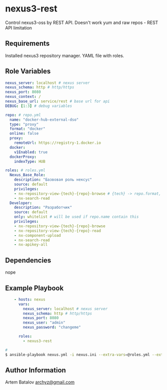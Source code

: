 nexus3-rest
=========

Control nexus3-oss by REST API. Doesn't work yum and raw repos - REST API limitation

Requirements
------------

Installed nexus3 repository manager. YAML file with roles.

Role Variables
--------------
```yml
nexus_server: localhost # nexus server
nexus_schema: http # http/https
nexus_port: 8080
nexus_context: /
nexus_base_url: service/rest # base url for api
DEBUG: [1:3] # debug variables

repo: # repo.yml
  name: "docker-hub-external-dso"
  type: "proxy"
  format: "docker"
  online: false
  proxy:
    remoteUrl: https://registry-1.docker.io
  docker:
    v1Enabled: true
  dockerProxy:
    indexType: HUB

roles: # roles.yml
  Nexus_Base_Role:
    description: "Базвовая роль нексус"
    source: default
    privileges:
    - nx-repository-view-{tech}-{repo}-browse # {tech} -> repo.format, {repo} -> repo.name
    - nx-search-read
  Developer:
    description: "Разработчик"
    source: default
    only: whitelist # will be used if repo.name contain this
    privileges:
    - nx-repository-view-{tech}-{repo}-browse
    - nx-repository-view-{tech}-{repo}-read
    - nx-component-upload
    - nx-search-read
    - nx-apikey-all
```

Dependencies
------------

nope

Example Playbook
----------------

```yaml
    - hosts: nexus
      vars:
        nexus_server: localhost # nexus server
        nexus_schema: http # http/https
        nexus_port: 8080
        nexus_user: "admin"
        nexus_password: "changeme"

      roles:
        - nexus3-rest
```

```bash
# 
$ ansible-playbook nexus.yml -i nexus.ini --extra-vars=@roles.yml --extra-vars=@repo.yml
```

Author Information
------------------

Artem Batalov <archyz@gmail.com>
